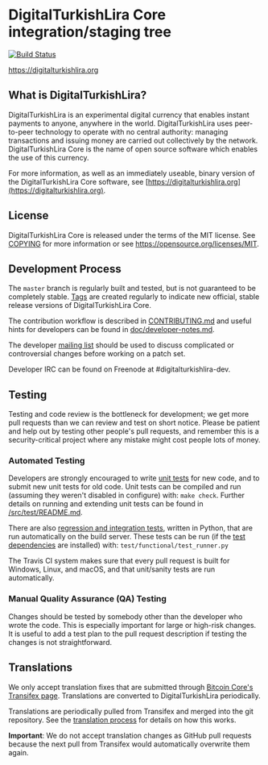 DigitalTurkishLira Core integration/staging tree
=====================================

[![Build Status](https://travis-ci.org/digitalturkishlira-project/digitalturkishlira.svg?branch=master)](https://travis-ci.org/digitalturkishlira-project/digitalturkishlira)

https://digitalturkishlira.org

What is DigitalTurkishLira?
----------------

DigitalTurkishLira is an experimental digital currency that enables instant payments to
anyone, anywhere in the world. DigitalTurkishLira uses peer-to-peer technology to operate
with no central authority: managing transactions and issuing money are carried
out collectively by the network. DigitalTurkishLira Core is the name of open source
software which enables the use of this currency.

For more information, as well as an immediately useable, binary version of
the DigitalTurkishLira Core software, see [https://digitalturkishlira.org](https://digitalturkishlira.org).

License
-------

DigitalTurkishLira Core is released under the terms of the MIT license. See [COPYING](COPYING) for more
information or see https://opensource.org/licenses/MIT.

Development Process
-------------------

The `master` branch is regularly built and tested, but is not guaranteed to be
completely stable. [Tags](https://github.com/digitalturkishlira-project/digitalturkishlira/tags) are created
regularly to indicate new official, stable release versions of DigitalTurkishLira Core.

The contribution workflow is described in [CONTRIBUTING.md](CONTRIBUTING.md)
and useful hints for developers can be found in [doc/developer-notes.md](doc/developer-notes.md).

The developer [mailing list](https://groups.google.com/forum/#!forum/digitalturkishlira-dev)
should be used to discuss complicated or controversial changes before working
on a patch set.

Developer IRC can be found on Freenode at #digitalturkishlira-dev.

Testing
-------

Testing and code review is the bottleneck for development; we get more pull
requests than we can review and test on short notice. Please be patient and help out by testing
other people's pull requests, and remember this is a security-critical project where any mistake might cost people
lots of money.

### Automated Testing

Developers are strongly encouraged to write [unit tests](src/test/README.md) for new code, and to
submit new unit tests for old code. Unit tests can be compiled and run
(assuming they weren't disabled in configure) with: `make check`. Further details on running
and extending unit tests can be found in [/src/test/README.md](/src/test/README.md).

There are also [regression and integration tests](/test), written
in Python, that are run automatically on the build server.
These tests can be run (if the [test dependencies](/test) are installed) with: `test/functional/test_runner.py`

The Travis CI system makes sure that every pull request is built for Windows, Linux, and macOS, and that unit/sanity tests are run automatically.

### Manual Quality Assurance (QA) Testing

Changes should be tested by somebody other than the developer who wrote the
code. This is especially important for large or high-risk changes. It is useful
to add a test plan to the pull request description if testing the changes is
not straightforward.

Translations
------------

We only accept translation fixes that are submitted through [Bitcoin Core's Transifex page](https://www.transifex.com/projects/p/bitcoin/).
Translations are converted to DigitalTurkishLira periodically.

Translations are periodically pulled from Transifex and merged into the git repository. See the
[translation process](doc/translation_process.md) for details on how this works.

**Important**: We do not accept translation changes as GitHub pull requests because the next
pull from Transifex would automatically overwrite them again.
